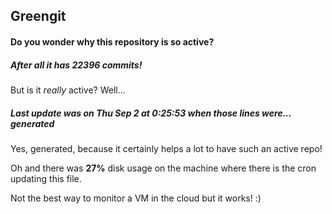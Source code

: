 ## Greengit

#### Do you wonder why this repository is so active?

##### After all it has 22396 commits!

But is it *really* active? Well...

##### Last update was on Thu Sep 2 at 0:25:53 when those lines were... generated

Yes, generated, because it certainly helps a lot to have such an active repo!

Oh and there was **27%** disk usage on the machine
where there is the cron updating this file.

Not the best way to monitor a VM in the cloud but it works! :)
